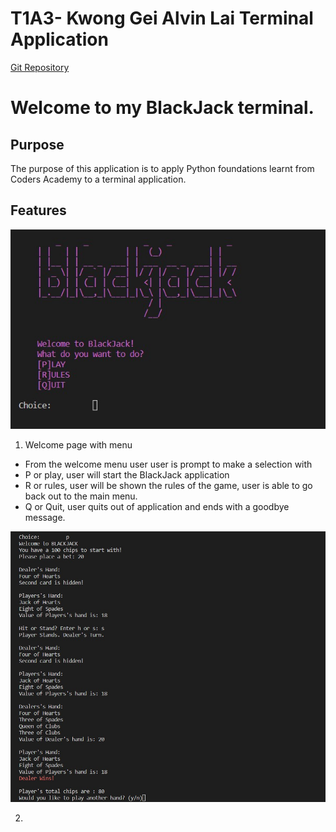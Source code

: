 # T1A3- Kwong Gei Alvin Lai Terminal Application
[Git Repository](https://github.com/BigAlzzz/T1A3)

# **Welcome to my BlackJack terminal.**

## Purpose

The purpose of this application is to apply Python foundations learnt from Coders Academy to a terminal application.

## Features

![Welcome page](images/welcome.jpg)

1. Welcome page with menu
- From the welcome menu user user is prompt to make a selection with
- P or play, user will start the BlackJack application
- R or rules, user will be shown the rules of the game, user is able to go back out to the main menu.
- Q or Quit, user quits out of application and ends with a goodbye message.

![Game play](images/game_play.jpg)

2. 


